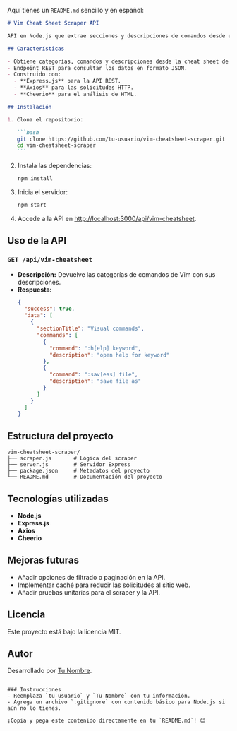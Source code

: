 Aquí tienes un `README.md` sencillo y en español:

````markdown
# Vim Cheat Sheet Scraper API

API en Node.js que extrae secciones y descripciones de comandos desde el sitio web de la cheat sheet de Vim ([vim.rtorr.com](https://vim.rtorr.com/)) y los sirve como respuesta JSON.

## Características

- Obtiene categorías, comandos y descripciones desde la cheat sheet de Vim.
- Endpoint REST para consultar los datos en formato JSON.
- Construido con:
  - **Express.js** para la API REST.
  - **Axios** para las solicitudes HTTP.
  - **Cheerio** para el análisis de HTML.

## Instalación

1. Clona el repositorio:

   ```bash
   git clone https://github.com/tu-usuario/vim-cheatsheet-scraper.git
   cd vim-cheatsheet-scraper
   ```
````

2. Instala las dependencias:

   ```bash
   npm install
   ```

3. Inicia el servidor:

   ```bash
   npm start
   ```

4. Accede a la API en [http://localhost:3000/api/vim-cheatsheet](http://localhost:3000/api/vim-cheatsheet).

## Uso de la API

### `GET /api/vim-cheatsheet`

- **Descripción:** Devuelve las categorías de comandos de Vim con sus descripciones.
- **Respuesta:**
  ```json
  {
    "success": true,
    "data": [
      {
        "sectionTitle": "Visual commands",
        "commands": [
          {
            "command": ":h[elp] keyword",
            "description": "open help for keyword"
          },
          {
            "command": ":sav[eas] file",
            "description": "save file as"
          }
        ]
      }
    ]
  }
  ```

## Estructura del proyecto

```
vim-cheatsheet-scraper/
├── scraper.js       # Lógica del scraper
├── server.js        # Servidor Express
├── package.json     # Metadatos del proyecto
└── README.md        # Documentación del proyecto
```

## Tecnologías utilizadas

- **Node.js**
- **Express.js**
- **Axios**
- **Cheerio**

## Mejoras futuras

- Añadir opciones de filtrado o paginación en la API.
- Implementar caché para reducir las solicitudes al sitio web.
- Añadir pruebas unitarias para el scraper y la API.

## Licencia

Este proyecto está bajo la licencia MIT.

## Autor

Desarrollado por [Tu Nombre](https://github.com/tu-usuario).

```

### Instrucciones
- Reemplaza `tu-usuario` y `Tu Nombre` con tu información.
- Agrega un archivo `.gitignore` con contenido básico para Node.js si aún no lo tienes.

¡Copia y pega este contenido directamente en tu `README.md`! 😊
```
